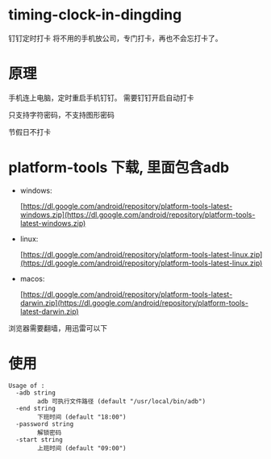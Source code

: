 # timing-clock-in-dingding

钉钉定时打卡 将不用的手机放公司，专门打卡，再也不会忘打卡了。

# 原理

手机连上电脑，定时重启手机钉钉。 需要钉钉开启自动打卡

只支持字符密码，不支持图形密码

节假日不打卡

# platform-tools 下载, 里面包含adb

- windows:

  [https://dl.google.com/android/repository/platform-tools-latest-windows.zip](https://dl.google.com/android/repository/platform-tools-latest-windows.zip)
- linux:

  [https://dl.google.com/android/repository/platform-tools-latest-linux.zip](https://dl.google.com/android/repository/platform-tools-latest-linux.zip)
- macos:

  [https://dl.google.com/android/repository/platform-tools-latest-darwin.zip](https://dl.google.com/android/repository/platform-tools-latest-darwin.zip)

浏览器需要翻墙，用迅雷可以下

# 使用

```
Usage of :
  -adb string
        adb 可执行文件路径 (default "/usr/local/bin/adb")
  -end string
        下班时间 (default "18:00")
  -password string
        解锁密码
  -start string
        上班时间 (default "09:00")

```